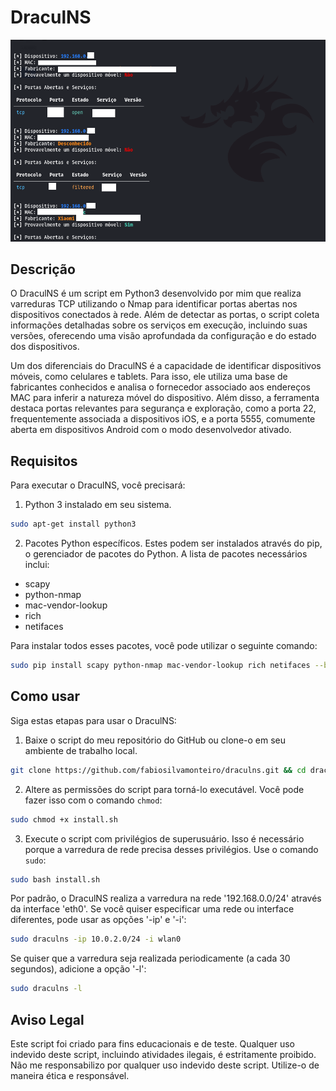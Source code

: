 # DraculNS

![Descrição da imagem](exemplo.png)

## Descrição

O DraculNS é um script em Python3 desenvolvido por mim que realiza varreduras TCP utilizando o Nmap para identificar portas abertas nos dispositivos conectados à rede. Além de detectar as portas, o script coleta informações detalhadas sobre os serviços em execução, incluindo suas versões, oferecendo uma visão aprofundada da configuração e do estado dos dispositivos.

Um dos diferenciais do DraculNS é a capacidade de identificar dispositivos móveis, como celulares e tablets. Para isso, ele utiliza uma base de fabricantes conhecidos e analisa o fornecedor associado aos endereços MAC para inferir a natureza móvel do dispositivo. Além disso, a ferramenta destaca portas relevantes para segurança e exploração, como a porta 22, frequentemente associada a dispositivos iOS, e a porta 5555, comumente aberta em dispositivos Android com o modo desenvolvedor ativado.

## Requisitos

Para executar o DraculNS, você precisará:

1. Python 3 instalado em seu sistema.

```bash
sudo apt-get install python3
```

2. Pacotes Python específicos. Estes podem ser instalados através do pip, o gerenciador de pacotes do Python. A lista de pacotes necessários inclui:

* scapy
* python-nmap
* mac-vendor-lookup
* rich
* netifaces

Para instalar todos esses pacotes, você pode utilizar o seguinte comando:

```bash
sudo pip install scapy python-nmap mac-vendor-lookup rich netifaces --break-system-packages
```

## Como usar

Siga estas etapas para usar o DraculNS:

1. Baixe o script do meu repositório do GitHub ou clone-o em seu ambiente de trabalho local.

```bash
git clone https://github.com/fabiosilvamonteiro/draculns.git && cd draculns
```

2. Altere as permissões do script para torná-lo executável. Você pode fazer isso com o comando `chmod`:

```bash
sudo chmod +x install.sh
```

3. Execute o script com privilégios de superusuário. Isso é necessário porque a varredura de rede precisa desses privilégios. Use o comando `sudo`:

```bash
sudo bash install.sh
```

Por padrão, o DraculNS realiza a varredura na rede '192.168.0.0/24' através da interface 'eth0'. Se você quiser especificar uma rede ou interface diferentes, pode usar as opções '-ip' e '-i':

```bash
sudo draculns -ip 10.0.2.0/24 -i wlan0
```

Se quiser que a varredura seja realizada periodicamente (a cada 30 segundos), adicione a opção '-l':

```bash
sudo draculns -l
```

## Aviso Legal

Este script foi criado para fins educacionais e de teste. Qualquer uso indevido deste script, incluindo atividades ilegais, é estritamente proibido. Não me responsabilizo por qualquer uso indevido deste script. Utilize-o de maneira ética e responsável.
